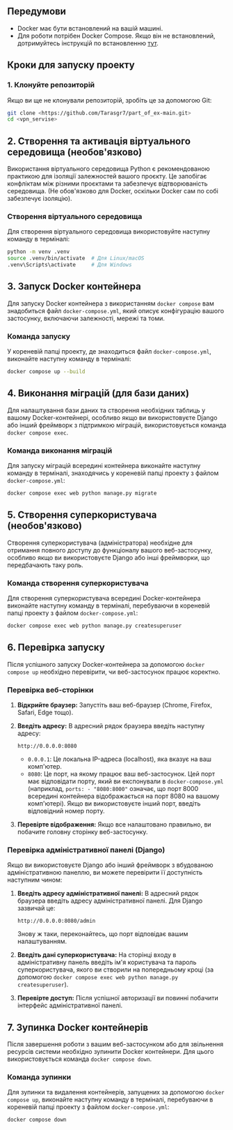 ## Передумови

- Docker має бути встановлений на вашій машині.
- Для роботи потрібен Docker Compose. Якщо він не встановлений, дотримуйтесь інструкцій по встановленню [тут](https://docs.docker.com/compose/install/).

## Кроки для запуску проекту

### 1. Клонуйте репозиторій

Якщо ви ще не клонували репозиторій, зробіть це за допомогою Git:

```bash
git clone <https://github.com/Tarasgr7/part_of_ex-main.git>
cd <vpn_servise>
```
## 2. Створення та активація віртуального середовища (необов'язково)

Використання віртуального середовища Python є рекомендованою практикою для ізоляції залежностей вашого проєкту. Це запобігає конфліктам між різними проєктами та забезпечує відтворюваність середовища. (Не обов'язково для Docker, оскільки Docker сам по собі забезпечує ізоляцію).

### Створення віртуального середовища

Для створення віртуального середовища використовуйте наступну команду в терміналі:

```bash
python -m venv .venv
source .venv/bin/activate  # Для Linux/macOS
.venv\Scripts\activate     # Для Windows
```
## 3. Запуск Docker контейнера

Для запуску Docker контейнера з використанням `docker compose` вам знадобиться файл `docker-compose.yml`, який описує конфігурацію вашого застосунку, включаючи залежності, мережі та томи.

### Команда запуску

У кореневій папці проекту, де знаходиться файл `docker-compose.yml`, виконайте наступну команду в терміналі:

```bash
docker compose up --build
```

## 4. Виконання міграцій (для бази даних)

Для налаштування бази даних та створення необхідних таблиць у вашому Docker-контейнері, особливо якщо ви використовуєте Django або інший фреймворк з підтримкою міграцій, використовується команда `docker compose exec`.

### Команда виконання міграцій

Для запуску міграцій всередині контейнера виконайте наступну команду в терміналі, знаходячись у кореневій папці проекту з файлом `docker-compose.yml`:

```bash
docker compose exec web python manage.py migrate
```

## 5. Створення суперкористувача (необов'язково)

Створення суперкористувача (адміністратора) необхідне для отримання повного доступу до функціоналу вашого веб-застосунку, особливо якщо ви використовуєте Django або інші фреймворки, що передбачають таку роль.

### Команда створення суперкористувача

Для створення суперкористувача всередині Docker-контейнера виконайте наступну команду в терміналі, перебуваючи в кореневій папці проекту з файлом `docker-compose.yml`:

```bash
docker compose exec web python manage.py createsuperuser
```

## 6. Перевірка запуску

Після успішного запуску Docker-контейнера за допомогою `docker compose up` необхідно перевірити, чи веб-застосунок працює коректно.

### Перевірка веб-сторінки

1.  **Відкрийте браузер:** Запустіть ваш веб-браузер (Chrome, Firefox, Safari, Edge тощо).

2.  **Введіть адресу:** В адресний рядок браузера введіть наступну адресу:

    ```
    http://0.0.0.0:8080
    ```

    *   `0.0.0.1`: Це локальна IP-адреса (localhost), яка вказує на ваш комп'ютер.
    *   `8080`: Це порт, на якому працює ваш веб-застосунок. Цей порт має відповідати порту, який ви експонували в `docker-compose.yml` (наприклад, `ports: - "8080:8000"` означає, що порт 8000 всередині контейнера відображається на порт 8080 на вашому комп'ютері). Якщо ви використовуєте інший порт, введіть відповідний номер порту.

3.  **Перевірте відображення:** Якщо все налаштовано правильно, ви побачите головну сторінку  веб-застосунку.

### Перевірка адміністративної панелі (Django)

Якщо ви використовуєте Django або інший фреймворк з вбудованою адміністративною панеллю, ви можете перевірити її доступність наступним чином:

1.  **Введіть адресу адміністративної панелі:** В адресний рядок браузера введіть адресу адміністративної панелі. Для Django зазвичай це:

    ```
    http://0.0.0.0:8080/admin
    ```

    Знову ж таки, переконайтесь, що порт відповідає вашим налаштуванням.

2.  **Введіть дані суперкористувача:** На сторінці входу в адміністративну панель введіть ім'я користувача та пароль суперкористувача, якого ви створили на попередньому кроці (за допомогою `docker compose exec web python manage.py createsuperuser`).

3.  **Перевірте доступ:** Після успішної авторизації ви повинні побачити інтерфейс адміністративної панелі.

## 7. Зупинка Docker контейнерів

Після завершення роботи з вашим веб-застосунком або для звільнення ресурсів системи необхідно зупинити Docker контейнери. Для цього використовується команда `docker compose down`.

### Команда зупинки

Для зупинки та видалення контейнерів, запущених за допомогою `docker compose up`, виконайте наступну команду в терміналі, перебуваючи в кореневій папці проекту з файлом `docker-compose.yml`:

```bash
docker compose down
```

